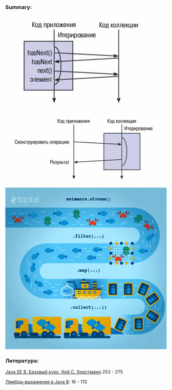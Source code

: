 ### Summary:

![external](resources/external_iter.png)

![internal](resources/internal_iter.png)

![stream](resources/stream.jpg)

### Литература:

[Java SE 8. Базовый курс, Кей С. Хорстманн](http://gen.lib.rus.ec/book/index.php?md5=BE98713052E8B179E988A43DED02ABDF) 253 - 275

[Лямбда-выражения в Java 8](http://gen.lib.rus.ec/book/index.php?md5=A9EDA855A408A29A95B5ED9F214810BF): 16 - 113